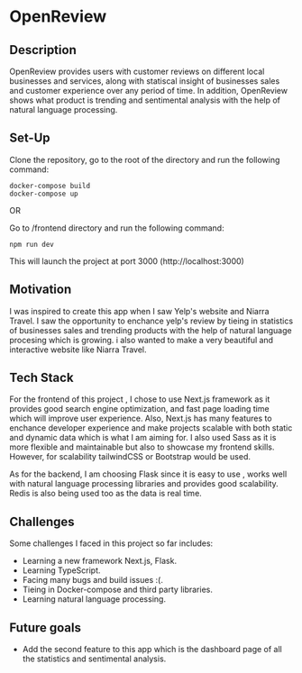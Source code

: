# OpenReview

## Description

OpenReview provides users with customer reviews on different local businesses and services, along with statiscal insight of businesses sales and customer experience
over any period of time. In addition, OpenReview shows what product is trending and sentimental analysis
with the help of natural language processing.

## Set-Up

Clone the repository, go to the root of the directory and run the following command:

```
docker-compose build
docker-compose up
```

OR

Go to /frontend directory and run the following command:

```
npm run dev
```

This will launch the project at port 3000 (http://localhost:3000)

## Motivation

I was inspired to create this app when I saw Yelp's website and Niarra Travel. I saw the opportunity to enchance yelp's review by tieing in statistics of businesses sales and trending products with the help of natural language procesing which is growing. i also wanted to make a very beautiful and interactive website like Niarra Travel.

## Tech Stack

For the frontend of this project , I chose to use Next.js framework as it provides good search engine optimization, and fast page loading time which will improve user experience. Also, Next.js has many features to enchance developer experience and make projects scalable with both static and dynamic data which is what I am aiming for. I also used Sass as it is more flexible and maintainable but also to showcase my frontend skills. However, for scalability tailwindCSS or Bootstrap would be used.

As for the backend, I am choosing Flask since it is easy to use , works well with natural language processing libraries and provides good scalability. Redis is also being used too as the data is real time.

## Challenges

Some challenges I faced in this project so far includes:

- Learning a new framework Next.js, Flask.
- Learning TypeScript.
- Facing many bugs and build issues :(.
- Tieing in Docker-compose and third party libraries.
- Learning natural language processing.

## Future goals

- Add the second feature to this app which is the dashboard page of all the statistics and sentimental analysis.
